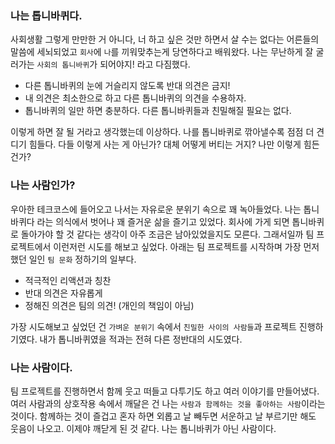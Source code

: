### 나는 톱니바퀴다.

사회생활 그렇게 만만한 거 아니다, 너 하고 싶은 것만 하면서 살 수는 없다는 어른들의 말씀에 세뇌되었고 `회사`에 `나`를 끼워맞추는게 당연하다고 배워왔다.
나는 무난하게 잘 굴러가는 `사회의 톱니바퀴`가 되어야지! 라고 다짐했다.

- 다른 톱니바퀴의 눈에 거슬리지 않도록 반대 의견은 금지!
- 내 의견은 최소한으로 하고 다른 톱니바퀴의 의견을 수용하자.
- 톱니바퀴의 일만 하면 충분하다. 다른 톱니바퀴들과 친밀해질 필요는 없다.

이렇게 하면 잘 될 거라고 생각했는데 이상하다.
나를 톱니바퀴로 깎아낼수록 점점 더 견디기 힘들다.
다들 이렇게 사는 게 아닌가?
대체 어떻게 버티는 거지?
나만 이렇게 힘든건가?

### 나는 사람인가?

우아한 테크코스에 들어오고 나서는 자유로운 분위기 속으로 꽤 녹아들었다.
나는 톱니바퀴다 라는 의식에서 벗어나 꽤 즐거운 삶을 즐기고 있었다.
회사에 가게 되면 톱니바퀴로 돌아가야 할 것 같다는 생각이 아주 조금은 남아있었을지도 모른다.
그래서일까 팀 프로젝트에서 이런저런 시도를 해보고 싶었다.
아래는 팀 프로젝트를 시작하며 가장 먼저 했던 일인 `팀 문화` 정하기의 일부다.

- 적극적인 리액션과 칭찬
- 반대 의견은 자유롭게
- 정해진 의견은 팀의 의견! (개인의 책임이 아님)

가장 시도해보고 싶었던 건 `가벼운 분위기` 속에서 `친밀한 사이의 사람들`과 프로젝트 진행하기였다.
내가 톱니바퀴였을 적과는 전혀 다른 정반대의 시도였다.

### 나는 사람이다.

팀 프로젝트를 진행하면서 함께 웃고 떠들고 다투기도 하고 여러 이야기를 만들어냈다.
여러 사람과의 상호작용 속에서 깨달은 건 나는 `사람과 함께하는 것을 좋아하는 사람`이라는 것이다.
함께하는 것이 즐겁고 혼자 하면 외롭고 날 빼두면 서운하고 날 부르기만 해도 웃음이 나오고.
이제야 깨닫게 된 것 같다.
나는 톱니바퀴가 아닌 사람이다.

